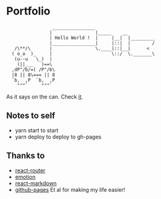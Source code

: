 # Portfolio
```
                 ________________
                |                |_____    __
                | Hello World !  |     |__|  |_________
                |________________|     |::|  |        /
   /\**/\       |                \.____|::|__|      <
  ( o_o  )_     |                      \::/  \._______\
   (u--u   \_)  |
    (||___   )==\
  ,dP"/b/=( /P"/b\
  |8 || 8\=== || 8
  `b,  ,P  `b,  ,P
    """`     """`
```
As it says on the can.
Check [it](http://magdapoppins.github.io/portfolio).

## Notes to self
- yarn start to start
- yarn deploy to deploy to gh-pages

## Thanks to
- [react-router]()
- [emotion]()
- [react-markdown]()
- [github-pages]()
Et al for making my life easier!
